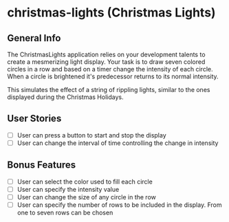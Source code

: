 # christmas-lights (Christmas Lights)

## General Info

The ChristmasLights application relies on your development talents to create a mesmerizing light display. Your task is to draw seven colored circles in a row and based on a timer change the intensity of each circle. When a circle is brightened it's predecessor returns to its normal intensity.

This simulates the effect of a string of rippling lights, similar to the ones displayed during the Christmas Holidays.

## User Stories

* [ ] User can press a button to start and stop the display
* [ ] User can change the interval of time controlling the change in intensity

## Bonus Features

* [ ] User can select the color used to fill each circle
* [ ] User can specify the intensity value
* [ ] User can change the size of any circle in the row
* [ ] User can specify the number of rows to be included in the display. From one to seven rows can be chosen